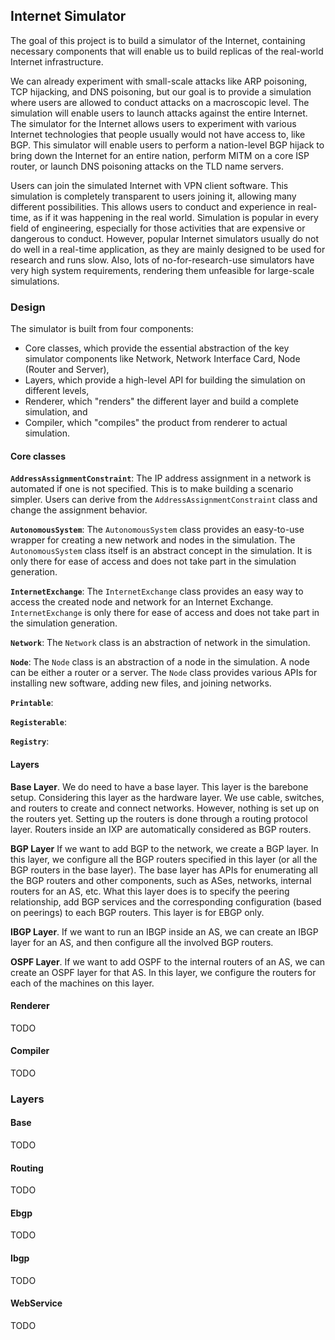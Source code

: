 Internet Simulator
---

The goal of this project is to build a simulator of the Internet, containing necessary components that will enable us to build replicas of the real-world Internet infrastructure. 

We can already experiment with small-scale attacks like ARP poisoning, TCP hijacking, and DNS poisoning, but our goal is to provide a simulation where users are allowed to conduct attacks on a macroscopic level. The simulation will enable users to launch attacks against the entire Internet. The simulator for the Internet allows users to experiment with various Internet technologies that people usually would not have access to, like BGP. This simulator will enable users to perform a nation-level BGP hijack to bring down the Internet for an entire nation, perform MITM on a core ISP router, or launch DNS poisoning attacks on the TLD name servers.

Users can join the simulated Internet with VPN client software. This simulation is completely transparent to users joining it, allowing many different possibilities. This allows users to conduct and experience in real-time, as if it was happening in the real world. Simulation is popular in every field of engineering, especially for those activities that are expensive or dangerous to conduct. However, popular Internet simulators usually do not do well in a real-time application, as they are mainly designed to be used for research and runs slow. Also, lots of no-for-research-use simulators have very high system requirements, rendering them unfeasible for large-scale simulations.

### Design

The simulator is built from four components: 

- Core classes, which provide the essential abstraction of the key simulator components like Network, Network Interface Card, Node (Router and Server),
- Layers, which provide a high-level API for building the simulation on different levels,
- Renderer, which "renders" the different layer and build a complete simulation, and
- Compiler, which "compiles" the product from renderer to actual simulation.

#### Core classes

**`AddressAssignmentConstraint`**: The IP address assignment in a network is automated if one is not specified. This is to make building a scenario simpler. Users can derive from the `AddressAssignmentConstraint` class and change the assignment behavior.

**`AutonomousSystem`**: The `AutonomousSystem` class provides an easy-to-use wrapper for creating a new network and nodes in the simulation. The `AutonomousSystem` class itself is an abstract concept in the simulation. It is only there for ease of access and does not take part in the simulation generation. 

**`InternetExchange`**: The `InternetExchange` class provides an easy way to access the created node and network for an Internet Exchange. `InternetExchange` is only there for ease of access and does not take part in the simulation generation. 

**`Network`**: The `Network` class is an abstraction of network in the simulation. 

**`Node`**: The `Node` class is an abstraction of a node in the simulation. A node can be either a router or a server. The `Node` class provides various APIs for installing new software, adding new files, and joining networks. 

**`Printable`**:

**`Registerable`**:

**`Registry`**:

#### Layers

**Base Layer**. We do need to have a base layer. This layer is the barebone setup. Considering this layer as the hardware layer. We use cable, switches, and routers to create and connect networks. However, nothing is set up on the routers yet. Setting up the routers is done through a routing protocol layer. Routers inside an IXP are automatically considered as BGP routers.

**BGP Layer** If we want to add BGP to the network, we create a BGP layer. In this layer, we configure all the BGP routers specified in this layer (or all the BGP routers in the base layer). The base layer has APIs for enumerating all the BGP routers and other components, such as ASes, networks, internal routers for an AS, etc. What this layer does is to specify the peering relationship, add BGP services and the corresponding configuration (based on peerings) to each BGP routers. This layer is for EBGP only.

**IBGP Layer**. If we want to run an IBGP inside an AS, we can create an IBGP layer for an AS, and then configure all the involved BGP routers. 

**OSPF Layer**. If we want to add OSPF to the internal routers of an AS, we can create an OSPF layer for that AS. In this layer, we configure the routers for each of the machines on this layer. 

#### Renderer

TODO

#### Compiler

TODO

### Layers

#### Base

TODO

#### Routing

TODO

#### Ebgp

TODO

#### Ibgp

TODO

#### WebService

TODO
